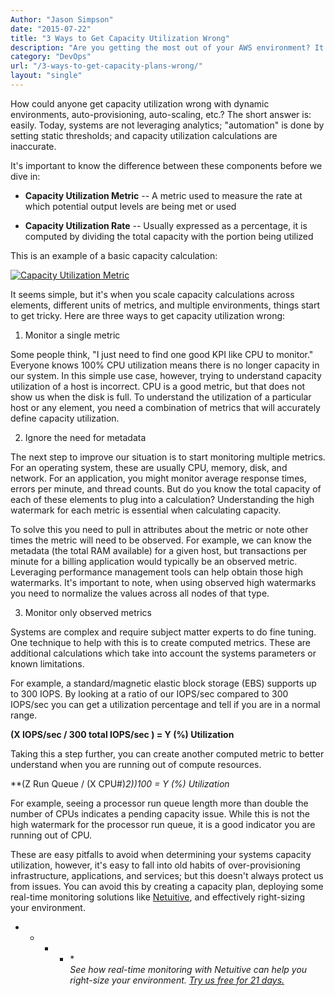 ```yaml
---
Author: "Jason Simpson"
date: "2015-07-22"
title: "3 Ways to Get Capacity Utilization Wrong"
description: "Are you getting the most out of your AWS environment? It's easy to get capacity utilization wrong! Here are three common mistakes to avoid."
category: "DevOps"
url: "/3-ways-to-get-capacity-plans-wrong/"
layout: "single"
---
```

How could anyone get capacity utilization wrong with dynamic environments, auto-provisioning, auto-scaling, etc.?  The short answer is: easily. Today, systems are not leveraging analytics; "automation" is done by setting static thresholds; and capacity utilization calculations are inaccurate.

It's important to know the difference between these components before we dive in:

-   **Capacity Utilization Metric** -- A metric used to measure the rate at which potential output levels are being met or used

-   **Capacity Utilization Rate** -- Usually expressed as a percentage, it is computed by dividing the total capacity with the portion being utilized

This is an example of a basic capacity calculation:

[![Capacity Utilization Metric](https://www.metricly.comhttps://s3-us-west-2.amazonaws.com/com-netuitive-app-usw2-public/wp-content/uploads/2016/03/Capacity_Utilization_Example1.png)](https://www.metricly.comhttps://s3-us-west-2.amazonaws.com/com-netuitive-app-usw2-public/wp-content/uploads/2016/03/Capacity_Utilization_Example1.png)

It seems simple, but it's when you scale capacity calculations across elements, different units of metrics, and multiple environments, things start to get tricky.  Here are three ways to get capacity utilization wrong:

1) Monitor a single metric

Some people think, "I just need to find one good KPI like CPU to monitor."  Everyone knows 100% CPU utilization means there is no longer capacity in our system. In this simple use case, however, trying to understand capacity utilization of a host is incorrect. CPU is a good metric, but that does not show us when the disk is full.  To understand the utilization of a particular host or any element, you need a combination of metrics that will accurately define capacity utilization.

2) Ignore the need for metadata

The next step to improve our situation is to start monitoring multiple metrics.  For an operating system, these are usually CPU, memory, disk, and network.  For an application, you might monitor average response times, errors per minute, and thread counts.  But do you know the total capacity of each of these elements to plug into a calculation?  Understanding the high watermark for each metric is essential when calculating capacity.

To solve this you need to pull in attributes about the metric or note other times the metric will need to be observed.  For example, we can know the metadata (the total RAM available) for a given host, but transactions per minute for a billing application would typically be an observed metric. Leveraging performance management tools can help obtain those high watermarks.  It's important to note, when using observed high watermarks you need to normalize the values across all nodes of that type.

3) Monitor only observed metrics

Systems are complex and require subject matter experts to do fine tuning. One technique to help with this is to create computed metrics. These are additional calculations which take into account the systems parameters or known limitations.

For example, a standard/magnetic elastic block storage (EBS) supports up to 300 IOPS.  By looking at a ratio of our IOPS/sec compared to 300 IOPS/sec you can get a utilization percentage and tell if you are in a normal range.

**(X IOPS/sec / 300 total IOPS/sec ) = Y (%) Utilization**

Taking this a step further, you can create another computed metric to better understand when you are running out of compute resources.

**(Z Run Queue / (X CPU#)*2))*100 = Y (%) Utilization**

For example, seeing a processor run queue length more than double the number of CPUs indicates a pending capacity issue. While this is not the high watermark for the processor run queue, it is a good indicator you are running out of CPU.

These are easy pitfalls to avoid when determining your systems capacity utilization, however, it's easy to fall into old habits of over-provisioning infrastructure, applications, and services; but this doesn't always protect us from issues. You can avoid this by creating a capacity plan, deploying some real-time monitoring solutions like [Netuitive](https://www.metricly.com/), and effectively right-sizing your environment.

* * * * *\
*See how real-time monitoring with Netuitive can help you right-size your environment. [Try us free for 21 days.](https://www.metricly.com/signup)*
